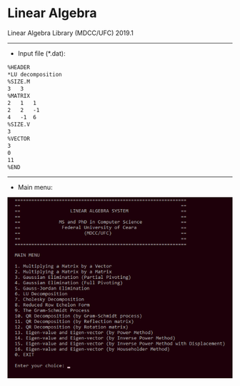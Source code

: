 # Linear Algebra
Linear Algebra Library (MDCC/UFC) 2019.1

___
* Input file (*.dat):
```
%HEADER
*LU decomposition
%SIZE.M
3	3
%MATRIX
2	1	1
2	2	-1
4	-1	6
%SIZE.V
3
%VECTOR
3
0
11
%END
```
___
* Main menu:  
  
![Main menu](menu.png)
